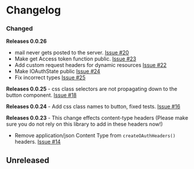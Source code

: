 # Changelog

### Changed
**Releases 0.0.26**
- mail never gets posted to the server. [Issue #20](https://github.com/joegasewicz/react-google-oauth2.0/issues/20)
- Make get Access token function public. [Issue #23](https://github.com/joegasewicz/react-google-oauth2.0/issues/23)
- Add custom request headers for dynamic resources [Issue #22](https://github.com/joegasewicz/react-google-oauth2.0/issues/22)
- Make IOAuthState public [Issue #24](https://github.com/joegasewicz/react-google-oauth2.0/issues/24)
- Fix incorrect types  [Issue #25](https://github.com/joegasewicz/react-google-oauth2.0/issues/25)

**Releases 0.0.25** - css class selectors are not propagating down to the button component. [Issue #18](https://github.com/joegasewicz/react-google-oauth2.0/issues/18)

**Releases 0.0.24** - Add css class names to button, fixed tests. [Issue #16](https://github.com/joegasewicz/react-google-oauth2.0/issues/16)

**Releases 0.0.23** - This change effects content-type headers (Please make sure you do not rely on this library to add in these headers now!)

- Remove application/json Content Type from `createOAuthHeaders()` headers. [Issue #14](https://github.com/joegasewicz/react-google-oauth2.0/issues/14)


## Unreleased
